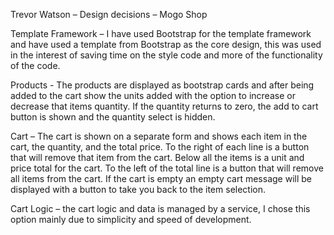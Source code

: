 Trevor Watson – Design decisions – Mogo Shop

Template Framework – I have used Bootstrap for the template framework and have used a template from Bootstrap as the core design, this was used in the interest of saving time on the style code and more of the functionality of the code. 

Products - The products are displayed as bootstrap cards and after being added to the cart show the units added with the option to increase or decrease that items quantity. If the quantity returns to zero, the add to cart button is shown and the quantity select is hidden.

Cart – The cart is shown on a separate form and shows each item in the cart, the quantity, and the total price. To the right of each line is a button that will remove that item from the cart. Below all the items is a unit and price total for the cart.  To the left of the total line is a button that will remove all items from the cart. If the cart is empty an empty cart message will be displayed with a button to take you back to the item selection.

Cart Logic – the cart logic and data is managed by a service, I chose this option mainly due to simplicity and speed of development.
